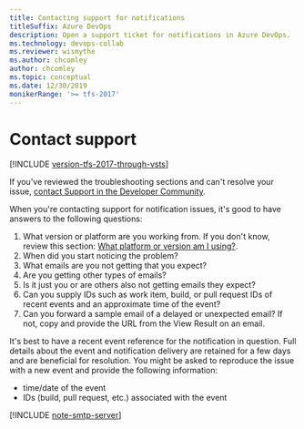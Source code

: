 ```yaml
---
title: Contacting support for notifications
titleSuffix: Azure DevOps 
description: Open a support ticket for notifications in Azure DevOps.  
ms.technology: devops-collab
ms.reviewer: wismythe
ms.author: chcomley
author: chcomley
ms.topic: conceptual
ms.date: 12/30/2019 
monikerRange: '>= tfs-2017'
---
```


# Contact support

[!INCLUDE [version-tfs-2017-through-vsts](../includes/version-tfs-2017-through-vsts.md)]

If you've reviewed the troubleshooting sections and can't resolve your issue, [contact Support in the Developer Community](https://developercommunity.visualstudio.com/spaces/21/index.html).

When you're contacting support for notification issues, it's good to have answers to the following questions:

1. What version or platform are you working from. If you don't know, review this section: [What platform or version am I using?](../user-guide/provide-feedback.md#what-platformversion-am-i-using).
2. When did you start noticing the problem?
3. What emails are you not getting that you expect?
4. Are you getting other types of emails?
5. Is it just you or are others also not getting emails they expect?
6. Can you supply IDs such as work item, build, or pull request IDs of recent events and an approximate time of the event?
7. Can you forward a sample email of a delayed or unexpected email? If not, copy and provide the URL from the View Result on an email.

It's best to have a recent event reference for the notification in question. Full details about the event and notification delivery are retained for a few days and are beneficial for resolution. You might be asked to reproduce the issue with a new event and provide the following information:
- time/date of the event 
- IDs (build, pull request, etc.) associated with the event

[!INCLUDE [note-smtp-server](includes/note-smtp-server.md)]
